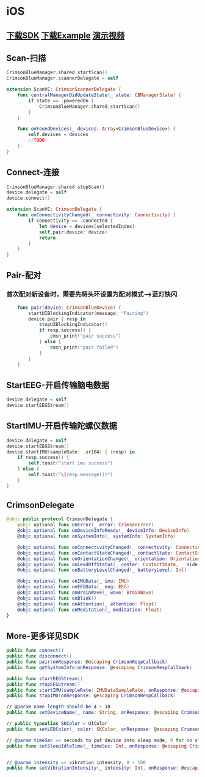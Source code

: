# iOS

## [下载SDK](https://focus-resource.oss-cn-beijing.aliyuncs.com/universal/crimson-sdk-prebuild/1.0.0/ios/CrimsonBlue.xcframework.zip)   [下载Example](https://focus-resource.oss-cn-beijing.aliyuncs.com/universal/crimson-sdk-prebuild/1.0.0/ios/CrimsonBlueExample.zip)  [演示视频](https://focus-resource.oss-cn-beijing.aliyuncs.com/universal/crimson-sdk-prebuild/1.0.0/ios/example.mp4)

## Scan-扫描

```swift
CrimsonBlueManager.shared.startScan()
CrimsonBlueManager.scannerDelegate = self

extension ScanVC: CrimsonScannerDelegate {
    func centralManagerDidUpdateState(_ state: CBManagerState) {
        if state == .poweredOn {
            CrimsonBlueManager.shared.startScan()
        }
    }

    func onFoundDevices(_ devices: Array<CrimsonBlueDevice>) {
        self.devices = devices
        //TODO
    }
}
```

## Connect-连接

```swift
CrimsonBlueManager.shared.stopScan()
device.delegate = self
device.connect()

extension ScanVC: CrimsonDelegate {
    func onConnectivityChanged(_ connectivity: Connectivity) {
        if connectivity == .connected {
            let device = devices[selectedIndex]
            self.pair(device: device)
            return
        }
    }
}
```

## Pair-配对

### 首次配对新设备时，需要先将头环设置为配对模式--&gt;蓝灯快闪

```swift
    func pair(device: CrimsonBlueDevice) {
        startUIBlockingIndicator(message: "Pairing")
        device.pair { resp in
            stopUIBlockingIndicator()
            if resp.success() {
                cmsn_print("pair success")
            } else {
                cmsn_print("pair failed")
            }
        }
    }
```

## StartEEG-开启传输脑电数据

```swift
device.delegate = self
device.startEEGStream()
```

## StartIMU-开启传输陀螺仪数据

```swift
device.delegate = self
device.startEEGStream()
device.startIMU(sampleRate: .sr104) { (resp) in
    if resp.success() {
        self.toast("start imu success")
    } else {
        self.toast("\(resp.message())")
    }
}
```

## CrimsonDelegate

```swift
@objc public protocol CrimsonDelegate {
    @objc optional func onError(_ error: CrimsonError)
    @objc optional func onDeviceInfoReady(_ deviceInfo: DeviceInfo)
    @objc optional func onSystemInfo(_ systemInfo: SystemInfo)

    @objc optional func onConnectivityChanged(_ connectivity: Connectivity)
    @objc optional func onContactStateChanged(_ contactState: ContactState)
    @objc optional func onOrientationChanged(_ orientation: Orientation)
    @objc optional func onLeadOffStatus(_ center: ContactState, _ side: ContactState) //center_rld, side_channels
    @objc optional func onBatteryLevelChanged(_ batteryLevel: Int)

    @objc optional func onIMUData(_ imu: IMU)
    @objc optional func onEEGData(_ eeg: EEG)
    @objc optional func onBrainWave(_ wave: BrainWave)
    @objc optional func onBlink()
    @objc optional func onAttention(_ attention: Float)
    @objc optional func onMeditation(_ meditation: Float)
}
```

## More-更多详见SDK

```swift
public func connect()
public func disconnect()
public func pair(onResponse: @escaping CrimsonRespCallback)
public func getSystemInfo(onResponse: @escaping CrimsonRespCallback)

public func startEEGStream()
public func stopEEGStream()
public func startIMU(sampleRate: IMUDataSampleRate, onResponse: @escaping CrimsonRespCallback)
public func stopIMU(onResponse: @escaping CrimsonRespCallback)

// @param name length should be 4 ~ 18
public func setDeviceName(_ name: String, onResponse: @escaping CrimsonRespCallback)

// public typealias SKColor = UIColor
public func setLEDColor(_ color: SKColor, onResponse: @escaping CrimsonRespCallback)

// @param timeSec => seconds to put device into sleep mode, 0 for no sleep
public func setSleepIdleTime(_ timeSec: Int, onResponse: @escaping CrimsonRespCallback)


// @param intensity => vibration intensity, 0 ~ 100
public func setVibrationIntensity(_ intensity: Int, onResponse: @escaping CrimsonRespCallback)
```

